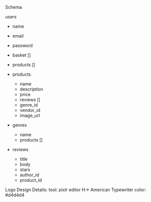 Schema

users
  - name
  - email
  - password
  - basket []
  - products []

- products
  - name
  - description
  - price
  - reviews []
  - genre_id
  - vendor_id
  - image_url

- genres
  - name
  - products []
  
- reviews
  - title
  - body
  - stars
  - author_id
  - product_id
  


Logo Design Details:
tool: pixlr editor
H-> American Typewriter
    color: #d4d4d4